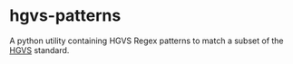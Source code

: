 # hgvs-patterns
A python utility containing HGVS Regex patterns to match a subset of the [HGVS](http://varnomen.hgvs.org/) standard.
